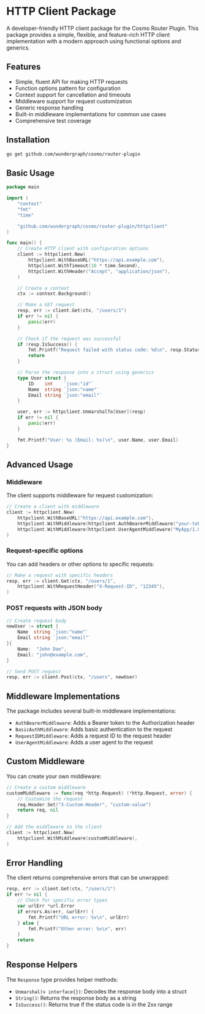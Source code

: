# HTTP Client Package

A developer-friendly HTTP client package for the Cosmo Router Plugin. This package provides a simple, flexible, and feature-rich HTTP client implementation with a modern approach using functional options and generics.

## Features

- Simple, fluent API for making HTTP requests
- Function options pattern for configuration
- Context support for cancellation and timeouts
- Middleware support for request customization
- Generic response handling
- Built-in middleware implementations for common use cases
- Comprehensive test coverage

## Installation

```bash
go get github.com/wundergraph/cosmo/router-plugin
```

## Basic Usage

```go
package main

import (
	"context"
	"fmt"
	"time"

	"github.com/wundergraph/cosmo/router-plugin/httpclient"
)

func main() {
	// Create HTTP client with configuration options
	client := httpclient.New(
		httpclient.WithBaseURL("https://api.example.com"),
		httpclient.WithTimeout(10 * time.Second),
		httpclient.WithHeader("Accept", "application/json"),
	)

	// Create a context
	ctx := context.Background()

	// Make a GET request
	resp, err := client.Get(ctx, "/users/1")
	if err != nil {
		panic(err)
	}

	// Check if the request was successful
	if !resp.IsSuccess() {
		fmt.Printf("Request failed with status code: %d\n", resp.StatusCode)
		return
	}

	// Parse the response into a struct using generics
	type User struct {
		ID    int    `json:"id"`
		Name  string `json:"name"`
		Email string `json:"email"`
	}

	user, err := httpclient.UnmarshalTo[User](resp)
	if err != nil {
		panic(err)
	}

	fmt.Printf("User: %s (Email: %s)\n", user.Name, user.Email)
}
```

## Advanced Usage

### Middleware

The client supports middleware for request customization:

```go
// Create a client with middleware
client := httpclient.New(
	httpclient.WithBaseURL("https://api.example.com"),
	httpclient.WithMiddleware(httpclient.AuthBearerMiddleware("your-token")),
	httpclient.WithMiddleware(httpclient.UserAgentMiddleware("MyApp/1.0")),
)
```

### Request-specific options

You can add headers or other options to specific requests:

```go
// Make a request with specific headers
resp, err := client.Get(ctx, "/users/1", 
	httpclient.WithRequestHeader("X-Request-ID", "12345"),
)
```

### POST requests with JSON body

```go
// Create request body
newUser := struct {
	Name  string `json:"name"`
	Email string `json:"email"`
}{
	Name:  "John Doe",
	Email: "john@example.com",
}

// Send POST request
resp, err := client.Post(ctx, "/users", newUser)
```

## Middleware Implementations

The package includes several built-in middleware implementations:

- `AuthBearerMiddleware`: Adds a Bearer token to the Authorization header
- `BasicAuthMiddleware`: Adds basic authentication to the request
- `RequestIDMiddleware`: Adds a request ID to the request header
- `UserAgentMiddleware`: Adds a user agent to the request

## Custom Middleware

You can create your own middleware:

```go
// Create a custom middleware
customMiddleware := func(req *http.Request) (*http.Request, error) {
	// Customize the request
	req.Header.Set("X-Custom-Header", "custom-value")
	return req, nil
}

// Add the middleware to the client
client := httpclient.New(
	httpclient.WithMiddleware(customMiddleware),
)
```

## Error Handling

The client returns comprehensive errors that can be unwrapped:

```go
resp, err := client.Get(ctx, "/users/1")
if err != nil {
	// Check for specific error types
	var urlErr *url.Error
	if errors.As(err, &urlErr) {
		fmt.Printf("URL error: %v\n", urlErr)
	} else {
		fmt.Printf("Other error: %v\n", err)
	}
	return
}
```

## Response Helpers

The `Response` type provides helper methods:

- `Unmarshal(v interface{})`: Decodes the response body into a struct
- `String()`: Returns the response body as a string
- `IsSuccess()`: Returns true if the status code is in the 2xx range